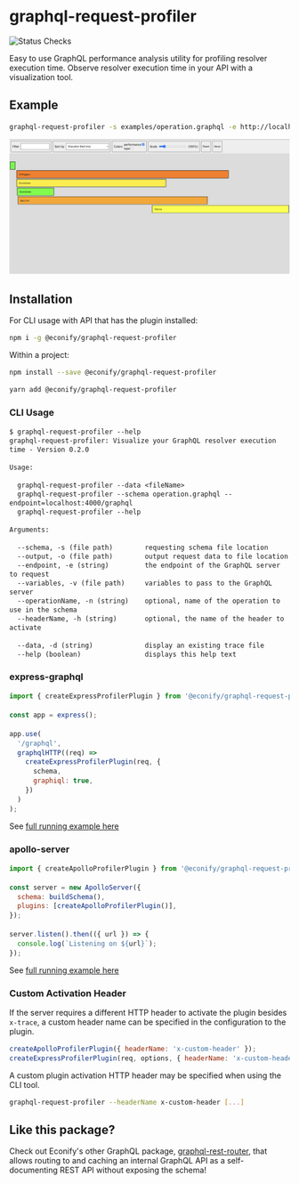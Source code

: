 # graphql-request-profiler

![Status Checks](https://github.com/Econify/graphql-request-profiler/actions/workflows/checks.yml/badge.svg)

Easy to use GraphQL performance analysis utility for profiling resolver execution time. Observe resolver execution time in your API with a visualization tool.

## Example

```sh
graphql-request-profiler -s examples/operation.graphql -e http://localhost:4000/graphql
```

![Sample Visualizer](https://github.com/Econify/graphql-request-profiler/raw/main/sample.png)

## Installation

For CLI usage with API that has the plugin installed:

```sh
npm i -g @econify/graphql-request-profiler
```

Within a project:

```sh
npm install --save @econify/graphql-request-profiler
```

```sh
yarn add @econify/graphql-request-profiler
```

### CLI Usage

```
$ graphql-request-profiler --help
graphql-request-profiler: Visualize your GraphQL resolver execution time - Version 0.2.0

Usage:

  graphql-request-profiler --data <fileName>
  graphql-request-profiler --schema operation.graphql --endpoint=localhost:4000/graphql
  graphql-request-profiler --help

Arguments:

  --schema, -s (file path)        requesting schema file location
  --output, -o (file path)        output request data to file location
  --endpoint, -e (string)         the endpoint of the GraphQL server to request
  --variables, -v (file path)     variables to pass to the GraphQL server
  --operationName, -n (string)    optional, name of the operation to use in the schema
  --headerName, -h (string)       optional, the name of the header to activate

  --data, -d (string)             display an existing trace file
  --help (boolean)                displays this help text

```

### express-graphql

```js
import { createExpressProfilerPlugin } from '@econify/graphql-request-profiler';

const app = express();

app.use(
  '/graphql',
  graphqlHTTP((req) =>
    createExpressProfilerPlugin(req, {
      schema,
      graphiql: true,
    })
  )
);
```

See [full running example here](https://github.com/Econify/graphql-request-profiler/blob/main/examples/express-graphql/index.ts)

### apollo-server

```js
import { createApolloProfilerPlugin } from '@econify/graphql-request-profiler';

const server = new ApolloServer({
  schema: buildSchema(),
  plugins: [createApolloProfilerPlugin()],
});

server.listen().then(({ url }) => {
  console.log(`Listening on ${url}`);
});
```

See [full running example here](https://github.com/Econify/graphql-request-profiler/blob/main/examples/apollo/index.ts)

### Custom Activation Header

If the server requires a different HTTP header to activate the plugin besides `x-trace`, a custom header name can be specified in the configuration to the plugin.

```js
createApolloProfilerPlugin({ headerName: 'x-custom-header' });
createExpressProfilerPlugin(req, options, { headerName: 'x-custom-header' });
```

A custom plugin activation HTTP header may be specified when using the CLI tool.

```sh
graphql-request-profiler --headerName x-custom-header [...]
```

## Like this package?

Check out Econify's other GraphQL package, [graphql-rest-router](https://www.github.com/Econify/graphql-rest-router), that allows routing to and caching an internal GraphQL API as a self-documenting REST API without exposing the schema!
